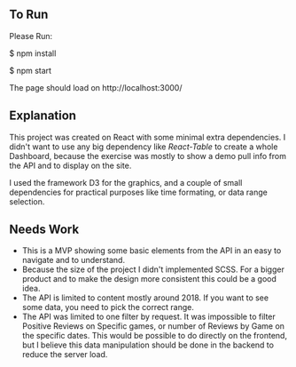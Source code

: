## To Run

Please Run:

$ npm install

$ npm start

The page should load on http://localhost:3000/


## Explanation

This project was created on React with some minimal extra dependencies. I didn't want to use any big dependency like _React-Table_ to create a whole Dashboard, because the exercise was mostly to show a demo pull info from the API and to display on the site.

I used the framework D3 for the graphics, and a couple of small dependencies for practical purposes like time formating, or data range selection.

## Needs Work

- This is a MVP showing some basic elements from the API in an easy to navigate and to understand.
- Because the size of the project I didn't implemented SCSS. For a bigger product and to make the design more consistent this could be a good idea.
- The API is limited to content mostly around 2018. If you want to see some data, you need to pick the correct range.
- The API was limited to one filter by request. It was impossible to filter Positive Reviews on Specific games, or number of Reviews by Game on the specific dates. This would be possible to do directly on the frontend, but I believe this data manipulation should be done in the backend to reduce the server load.
